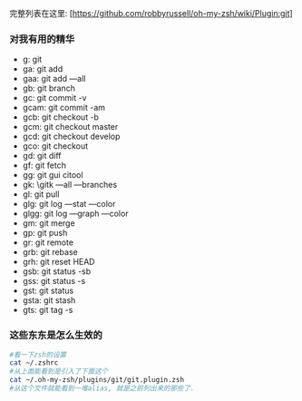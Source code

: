 完整列表在这里: [https://github.com/robbyrussell/oh-my-zsh/wiki/Plugin:git]

### 对我有用的精华

- g: git
- ga: git add
- gaa: git add —all
- gb: git branch
- gc: git commit -v
- gcam: git commit -am
- gcb: git checkout -b
- gcm: git checkout master
- gcd: git checkout develop
- gco: git checkout
- gd: git diff
- gf: git fetch
- gg: git gui citool
- gk: \gitk —all —branches
- gl: git pull
- glg: git log —stat —color
- glgg: git log —graph —color
- gm: git merge
- gp: git push
- gr: git remote
- grb: git rebase
- grh: git reset HEAD
- gsb: git status -sb
- gss: git status -s
- gst: git status
- gsta: git stash
- gts: git tag -s

### 这些东东是怎么生效的

```sh
#看一下zsh的设置
cat ~/.zshrc
#从上面能看到是引入了下面这个
cat ~/.oh-my-zsh/plugins/git/git.plugin.zsh
#从这个文件就能看到一堆alias, 就是之前列出来的那些了.
```

